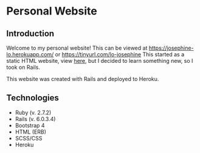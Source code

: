 # Personal Website
## Introduction ##
Welcome to my personal website! This can be viewed at https://josephine-lo.herokuapp.com/ or https://tinyurl.com/lo-josephine
This started as a static HTML website, view [here](http://josephine-lo.github.io), but I decided to learn something new, so I took on Rails.

This website was created with Rails and deployed to Heroku.

## Technologies ##
* Ruby (v. 2.7.2)
* Rails (v. 6.0.3.4)
* Bootstrap 4
* HTML (ERB)
* SCSS/CSS
* Heroku


